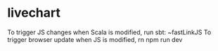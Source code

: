 # livechart

To trigger JS changes when Scala is modified, run sbt: ~fastLinkJS
To trigger browser update when JS is modified, rn npm run dev
